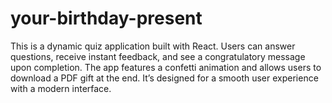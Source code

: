 # your-birthday-present
This is a dynamic quiz application built with React. Users can answer questions, receive instant feedback, and see a congratulatory message upon completion. The app features a confetti animation and allows users to download a PDF gift at the end. It’s designed for a smooth user experience with a modern interface.

